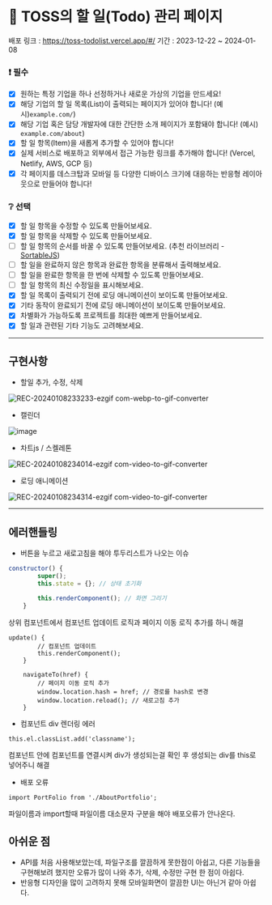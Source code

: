 # 📌 TOSS의 할 일(Todo) 관리 페이지
배포 링크 : https://toss-todolist.vercel.app/#/
기간 : 2023-12-22 ~ 2024-01-08

### ❗ 필수

-   [x] 원하는 특정 기업을 하나 선정하거나 새로운 가상의 기업을 만드세요!
-   [x] 해당 기업의 할 일 목록(List)이 출력되는 페이지가 있어야 합니다! (예시)`example.com/`)
-   [x] 해당 기업 혹은 담당 개발자에 대한 간단한 소개 페이지가 포함돼야 합니다! (예시) `example.com/about`)
-   [x] 할 일 항목(Item)을 새롭게 추가할 수 있어야 합니다!
-   [x] 실제 서비스로 배포하고 외부에서 접근 가능한 링크를 추가해야 합니다! (Vercel, Netlify, AWS, GCP 등)
-   [x] 각 페이지를 데스크탑과 모바일 등 다양한 디바이스 크기에 대응하는 반응형 레이아웃으로 만들어야 합니다!

### ❔ 선택

-   [x] 할 일 항목을 수정할 수 있도록 만들어보세요.
-   [x] 할 일 항목을 삭제할 수 있도록 만들어보세요.
-   [ ] 할 일 항목의 순서를 바꿀 수 있도록 만들어보세요. (추천 라이브러리 - [SortableJS](http://sortablejs.github.io/Sortable/))
-   [ ] 할 일을 완료하지 않은 항목과 완료한 항목을 분류해서 출력해보세요.
-   [ ] 할 일을 완료한 항목을 한 번에 삭제할 수 있도록 만들어보세요.
-   [ ] 할 일 항목의 최신 수정일을 표시해보세요.
-   [x] 할 일 목록이 출력되기 전에 로딩 애니메이션이 보이도록 만들어보세요.
-   [x] 기타 동작이 완료되기 전에 로딩 애니메이션이 보이도록 만들어보세요.
-   [x] 차별화가 가능하도록 프로젝트를 최대한 예쁘게 만들어보세요.
-   [x] 할 일과 관련된 기타 기능도 고려해보세요.

**************
## 구현사항

- 할일 추가, 수정, 삭제 

  
![REC-20240108233233-ezgif com-webp-to-gif-converter](https://github.com/subinsad/Toss-todolist/assets/92204014/033775e1-4073-44a8-8b54-46ad02ff03fe)

- 캘린더

  
![image](https://github.com/subinsad/Toss-todolist/assets/92204014/24ffee3f-480e-4f76-852c-1942152e2cc2)



- 차트js / 스켈레톤

![REC-20240108234014-ezgif com-video-to-gif-converter](https://github.com/subinsad/Toss-todolist/assets/92204014/a8ae5a3b-ae27-4e4f-bd7b-6c7bc6f1ab13)



- 로딩 애니메이션


![REC-20240108234314-ezgif com-video-to-gif-converter](https://github.com/subinsad/Toss-todolist/assets/92204014/7bac8c22-7f81-4ce7-84ee-78eba06dc170)


*************************
## 에러핸들링


-  버튼을 누르고 새로고침을 해야 투두리스트가 나오는 이슈
```js
constructor() {
        super();
        this.state = {}; // 상태 초기화

        this.renderComponent(); // 화면 그리기
    }
```
상위 컴포넌트에서 컴포넌트 업데이트 로직과 페이지 이동 로직 추가를 하니 해결
```
update() {
        // 컴포넌트 업데이트
        this.renderComponent();
    }

    navigateTo(href) {
        // 페이지 이동 로직 추가
        window.location.hash = href; // 경로를 hash로 변경
        window.location.reload(); // 새로고침 추가
    }
```

- 컴포넌트 div 렌더링 에러
```
this.el.classList.add('classname');
```
컴포넌트 안에 컴포넌트를 연결시켜 div가 생성되는걸 확인 후 생성되는 div를 this로 넣어주니 해결


- 배포 오류
```
import PortFolio from './AboutPortfolio';
```
파일이름과 import할때 파일이름 대소문자 구분을 해야 배포오류가 안나온다.


## 아쉬운 점
- API를 처음 사용해보았는데, 파일구조를 깔끔하게 못한점이 아쉽고, 다른 기능들을 구현해보려 했지만 오류가 많이 나와 추가, 삭제, 수정만 구현 한 점이 아쉽다.
- 반응형 디자인을 많이 고려하지 못해 모바일화면이 깔끔한 UI는 아닌거 같아 아쉽다.


  

